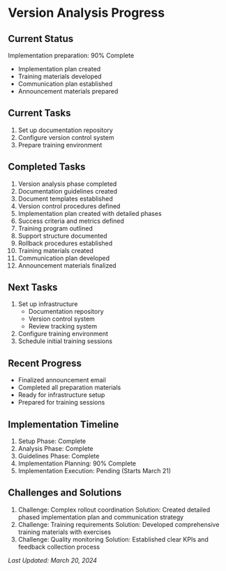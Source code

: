 # Version Analysis Progress

## Current Status
Implementation preparation: 90% Complete
- Implementation plan created
- Training materials developed
- Communication plan established
- Announcement materials prepared

## Current Tasks
1. Set up documentation repository
2. Configure version control system
3. Prepare training environment

## Completed Tasks
1. Version analysis phase completed
2. Documentation guidelines created
3. Document templates established
4. Version control procedures defined
5. Implementation plan created with detailed phases
6. Success criteria and metrics defined
7. Training program outlined
8. Support structure documented
9. Rollback procedures established
10. Training materials created
11. Communication plan developed
12. Announcement materials finalized

## Next Tasks
1. Set up infrastructure
   - Documentation repository
   - Version control system
   - Review tracking system
2. Configure training environment
3. Schedule initial training sessions

## Recent Progress
- Finalized announcement email
- Completed all preparation materials
- Ready for infrastructure setup
- Prepared for training sessions

## Implementation Timeline
1. Setup Phase: Complete
2. Analysis Phase: Complete
3. Guidelines Phase: Complete
4. Implementation Planning: 90% Complete
5. Implementation Execution: Pending (Starts March 21)

## Challenges and Solutions
1. Challenge: Complex rollout coordination
   Solution: Created detailed phased implementation plan and communication strategy
2. Challenge: Training requirements
   Solution: Developed comprehensive training materials with exercises
3. Challenge: Quality monitoring
   Solution: Established clear KPIs and feedback collection process

*Last Updated: March 20, 2024* 